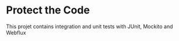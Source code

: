 # Protect the Code

This projet contains integration and unit tests with JUnit, Mockito and Webflux
